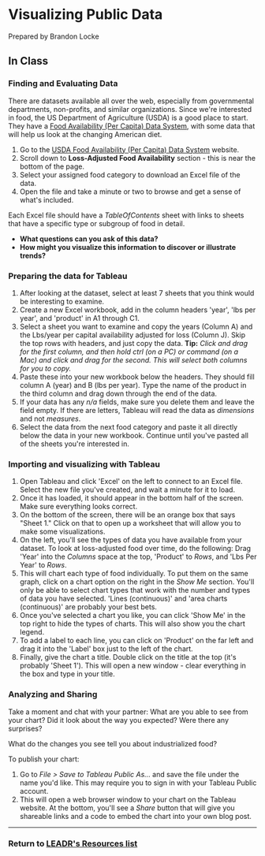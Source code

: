 # Visualizing Public Data
Prepared by Brandon Locke

## In Class
### Finding and Evaluating Data
There are datasets available all over the web, especially from governmental departments, non-profits, and similar organizations. Since we're interested in food, the US Department of Agriculture (USDA) is a good place to start. They have a [Food Availability (Per Capita) Data System](http://www.ers.usda.gov/data-products/food-availability-per-capita-data-system/), with some data that will help us look at the changing American diet.

1. Go to the [USDA Food Availability (Per Capita) Data System](http://www.ers.usda.gov/data-products/food-availability-per-capita-data-system/) website.
2. Scroll down to **Loss-Adjusted Food Availability** section - this is near the bottom of the page.
3. Select your assigned food category to download an Excel file of the data.
4. Open the file and take a minute or two to browse and get a sense of what's included.

Each Excel file should have a *TableOfContents* sheet with links to sheets that have a specific type or subgroup of food in detail.

* **What questions can you ask of this data?**
* **How might you visualize this information to discover or illustrate trends?**

### Preparing the data for Tableau
1. After looking at the dataset, select at least 7 sheets that you think would be interesting to examine.
1. Create a new Excel workbook, add in the column headers 'year', 'lbs per year', and 'product' in A1 through C1. 
1. Select a sheet you want to examine and copy the years (Column A) and the Lbs/year per capital availability adjusted for loss (Column J). Skip the top rows with headers, and just copy the data. **Tip:** *Click and drag for the first column, and then hold ctrl (on a PC) or command (on a Mac) and click and drag for the second. This will select both columns for you to copy.*
1. Paste these into your new workbook below the headers. They should fill column A (year) and B (lbs per year). Type the name of the product in the third column and drag down through the end of the data.
2. If your data has any *n/a* fields, make sure you delete them and leave the field empty. If there are letters, Tableau will read the data as *dimensions* and not *measures*.
1. Select the data from the next food category and paste it all directly below the data in your new workbook. Continue until you've pasted all of the sheets you're interested in.

### Importing and visualizing with Tableau
1. Open Tableau and click 'Excel' on the left to connect to an Excel file. Select the new file you've created, and wait a minute for it to load.
1. Once it has loaded, it should appear in the bottom half of the screen. Make sure everything looks correct.
1. On the bottom of the screen, there will be an orange box that says "Sheet 1." Click on that to open up a worksheet that will allow you to make some visualizations.
1. On the left, you'll see the types of data you have available from your dataset. To look at loss-adjusted food over time, do the following: Drag 'Year' into the *Columns* space at the top, 'Product' to *Rows*, and 'Lbs Per Year' to *Rows*.
1. This will chart each type of food individually. To put them on the same graph, click on a chart option on the right in the *Show Me* section. You'll only be able to select chart types that work with the number and types of data you have selected. 'Lines (continuous)' and 'area charts (continuous)' are probably your best bets.
1. Once you've selected a chart you like, you can click 'Show Me' in the top right to hide the types of charts. This will also show you the chart legend.
1. To add a label to each line, you can click on 'Product' on the far left and drag it into the 'Label' box just to the left of the chart.
1. Finally, give the chart a title. Double click on the title at the top (it's probably 'Sheet 1'). This will open a new window - clear everything in the box and type in your title.

### Analyzing and Sharing
Take a moment and chat with your partner:
What are you able to see from your chart? Did it look about the way you expected? Were there any surprises?

What do the changes you see tell you about industrialized food? 

To publish your chart:

1. Go to *File > Save to Tableau Public As...* and save the file under the name you'd like. This may require you to sign in with your Tableau Public account.
1. This will open a web browser window to your chart on the Tableau website. At the bottom, you'll see a *Share* button that will give you shareable links and a code to embed the chart into your own blog post.

-----
### Return to [LEADR's Resources list](https://github.com/leadr-msu/resources)
